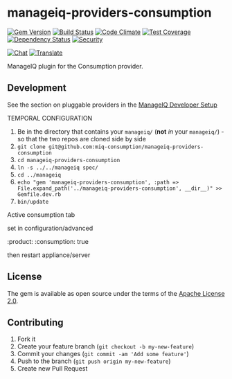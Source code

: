 # manageiq-providers-consumption

[![Gem Version](https://badge.fury.io/rb/manageiq-providers-consumption.svg)](http://badge.fury.io/rb/manageiq-providers-consumption)
[![Build Status](https://travis-ci.org/ManageIQ/manageiq-providers-consumption.svg)](https://travis-ci.org/ManageIQ/manageiq-providers-consumption)
[![Code Climate](https://codeclimate.com/github/ManageIQ/manageiq-providers-consumption.svg)](https://codeclimate.com/github/ManageIQ/manageiq-providers-consumption)
[![Test Coverage](https://codeclimate.com/github/ManageIQ/manageiq-providers-consumption/badges/coverage.svg)](https://codeclimate.com/github/ManageIQ/manageiq-providers-consumption/coverage)
[![Dependency Status](https://gemnasium.com/ManageIQ/manageiq-providers-consumption.svg)](https://gemnasium.com/ManageIQ/manageiq-providers-consumption)
[![Security](https://hakiri.io/github/ManageIQ/manageiq-providers-consumption/master.svg)](https://hakiri.io/github/ManageIQ/manageiq-providers-consumption/master)

[![Chat](https://badges.gitter.im/Join%20Chat.svg)](https://gitter.im/ManageIQ/manageiq-providers-consumption?utm_source=badge&utm_medium=badge&utm_campaign=pr-badge&utm_content=badge)
[![Translate](https://img.shields.io/badge/translate-zanata-blue.svg)](https://translate.zanata.org/zanata/project/view/manageiq-providers-consumption)

ManageIQ plugin for the Consumption provider.

## Development

See the section on pluggable providers in the [ManageIQ Developer Setup](http://manageiq.org/docs/guides/developer_setup)


TEMPORAL CONFIGURATION

1. Be in the directory that contains your `manageiq/` (**not** *in* your `manageiq/`) - so that the two repos are cloned side by side
1. `git clone git@github.com:miq-consumption/manageiq-providers-consumption`
1. `cd manageiq-providers-consumption`
1. `ln -s ../../manageiq spec/`
1. `cd ../manageiq`
1. `echo "gem 'manageiq-providers-consumption', :path => File.expand_path('../manageiq-providers-consumption', __dir__)" >> Gemfile.dev.rb`
1. `bin/update`

Active consumption tab

set in configuration/advanced

:product:
  :consumption: true

then restart appliance/server

## License

The gem is available as open source under the terms of the [Apache License 2.0](http://www.apache.org/licenses/LICENSE-2.0).

## Contributing

1. Fork it
2. Create your feature branch (`git checkout -b my-new-feature`)
3. Commit your changes (`git commit -am 'Add some feature'`)
4. Push to the branch (`git push origin my-new-feature`)
5. Create new Pull Request
